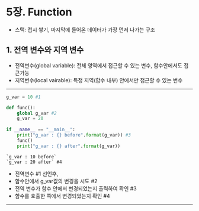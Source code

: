 # 5장. Function
- 스택: 접시 쌓기, 마지막에 들어온 데이터가 가장 먼저 나가는 구조

## 1. 전역 변수와 지역 변수
- 전역변수(global variable): 전체 영역에서 접근할 수 있는 변수, 함수안에서도 접근가능
- 지역변수(local vairable): 특정 지역(함수 내부) 안에서만 접근할 수 있는 변수


---
```python
g_var = 10 #1

def func():
    global g_var #2
    g_var = 20
    
if __name__ == "__main__":
    print("g_var : {} before".format(g_var)) #3
    func()
    print("g_var : {} after".format(g_var))
```
    `g_var : 10 before`
    `g_var : 20 after` #4

- 전역변수 #1 선언후, 
- 함수안에서 g_var값의 변경을 시도 #2
- 전역 변수가 함수 안에서 변경되었는지 출력하여 확인 #3
- 함수를 호출한 쪽에서 변경되었는지 확인 #4
---
